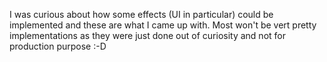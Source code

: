 I was curious about how some effects (UI in particular) could be implemented and these are what I came up with. Most won't be vert pretty implementations as they were just done out of curiosity and not for production purpose :-D
